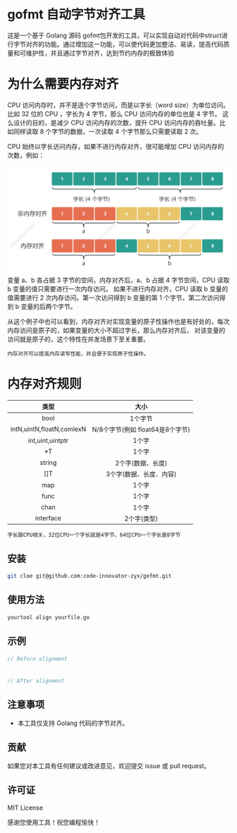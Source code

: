 
# gofmt 自动字节对齐工具

这是一个基于 Golang 源码 gofmt包开发的工具，可以实现自动对代码中struct进行字节对齐的功能。通过增加这一功能，可以使代码更加整洁、易读，提高代码质量和可维护性，并且通过字节对齐，达到节约内存的极致体验

# 为什么需要内存对齐

CPU 访问内存时，并不是逐个字节访问，而是以字长（word size）为单位访问。比如 32 位的 CPU ，字长为 4 字节，那么 CPU 访问内存的单位也是
4 字节。 这么设计的目的，是减少 CPU 访问内存的次数，提升 CPU 访问内存的吞吐量。比如同样读取 8 个字节的数据，一次读取 4
个字节那么只需要读取 2 次。

CPU 始终以字长访问内存，如果不进行内存对齐，很可能增加 CPU 访问内存的次数，例如：

![img.png](docs/img.png)
变量 a、b 各占据 3 字节的空间，内存对齐后，a、b 占据 4 字节空间，CPU 读取 b 变量的值只需要进行一次内存访问。 如果不进行内存对齐，CPU
读取 b 变量的值需要进行 2 次内存访问。第一次访问得到 b 变量的第 1 个字节，第二次访问得到 b 变量的后两个字节。

从这个例子中也可以看到，内存对齐对实现变量的原子性操作也是有好处的，每次内存访问是原子的，如果变量的大小不超过字长，那么内存对齐后，
对该变量的访问就是原子的，这个特性在并发场景下至关重要。

``内存对齐可以提高内存读写性能，并且便于实现原子性操作。``

# 内存对齐规则

|            类型             |           大小            |
|:-------------------------:|:-----------------------:|
|           bool            |          1个字节           |
| intN,uintN,floatN,comlexN | N/8个字节(例如 float64是8个字节) |
|     int,uint,uintptr      |           1个字           |
|            *T             |           1个字           |
|          string           |       2个字(数据、长度)        |
|            []T            |      3个字(数据、长度、内容)      |
|            map            |           1个字           |
|           func            |           1个字           |
|           chan            |           1个字           |
|         interface         |         2个字(类型)         |

```字长跟CPU相关，32位CPU一个字长就是4字节，64位CPU一个字长是8字节```



## 安装

```bash
git cloe git@github.com:code-innovator-zyx/gofmt.git
```

## 使用方法

```bash
yourtool align yourfile.go
```

## 示例

```go
// Before alignment


// After alignment

```

## 注意事项

- 本工具仅支持 Golang 代码的字节对齐。

## 贡献

如果您对本工具有任何建议或改进意见，欢迎提交 issue 或 pull request。

## 许可证

MIT License

感谢您使用工具！祝您编程愉快！